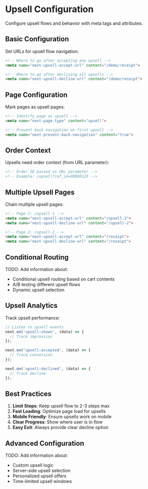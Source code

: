 # Upsell Configuration

Configure upsell flows and behavior with meta tags and attributes.

## Basic Configuration

Set URLs for upsell flow navigation:

```html
<!-- Where to go after accepting any upsell -->
<meta name="next-upsell-accept-url" content="/demo/receipt">

<!-- Where to go after declining all upsells -->
<meta name="next-upsell-decline-url" content="/demo/receipt">
```

## Page Configuration

Mark pages as upsell pages:

```html
<!-- Identify page as upsell -->
<meta name="next-page-type" content="upsell">

<!-- Prevent back navigation on first upsell -->
<meta name="next-prevent-back-navigation" content="true">
```

## Order Context

Upsells need order context (from URL parameter):

```html
<!-- Order ID passed as URL parameter -->
<!-- Example: /upsell?ref_id=ORDER123 -->
```

## Multiple Upsell Pages

Chain multiple upsell pages:

```html
<!-- Page 1: /upsell-1 -->
<meta name="next-upsell-accept-url" content="/upsell-2">
<meta name="next-upsell-decline-url" content="/upsell-2">

<!-- Page 2: /upsell-2 -->
<meta name="next-upsell-accept-url" content="/receipt">
<meta name="next-upsell-decline-url" content="/receipt">
```

## Conditional Routing

TODO: Add information about:
- Conditional upsell routing based on cart contents
- A/B testing different upsell flows
- Dynamic upsell selection

## Upsell Analytics

Track upsell performance:

```javascript
// Listen to upsell events
next.on('upsell:shown', (data) => {
  // Track impression
});

next.on('upsell:accepted', (data) => {
  // Track conversion
});

next.on('upsell:declined', (data) => {
  // Track decline
});
```

## Best Practices

1. **Limit Steps**: Keep upsell flow to 2-3 steps max
2. **Fast Loading**: Optimize page load for upsells
3. **Mobile Friendly**: Ensure upsells work on mobile
4. **Clear Progress**: Show where user is in flow
5. **Easy Exit**: Always provide clear decline option

## Advanced Configuration

TODO: Add information about:
- Custom upsell logic
- Server-side upsell selection
- Personalized upsell offers
- Time-limited upsell windows